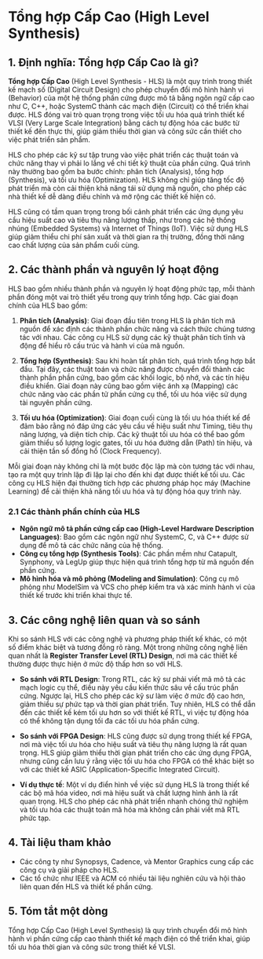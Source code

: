 # Tổng hợp Cấp Cao (High Level Synthesis)

## 1. Định nghĩa: **Tổng hợp Cấp Cao** là gì?
**Tổng hợp Cấp Cao** (High Level Synthesis - HLS) là một quy trình trong thiết kế mạch số (Digital Circuit Design) cho phép chuyển đổi mô hình hành vi (Behavior) của một hệ thống phần cứng được mô tả bằng ngôn ngữ cấp cao như C, C++, hoặc SystemC thành các mạch điện (Circuit) có thể triển khai được. HLS đóng vai trò quan trọng trong việc tối ưu hóa quá trình thiết kế VLSI (Very Large Scale Integration) bằng cách tự động hóa các bước từ thiết kế đến thực thi, giúp giảm thiểu thời gian và công sức cần thiết cho việc phát triển sản phẩm.

HLS cho phép các kỹ sư tập trung vào việc phát triển các thuật toán và chức năng thay vì phải lo lắng về chi tiết kỹ thuật của phần cứng. Quá trình này thường bao gồm ba bước chính: phân tích (Analysis), tổng hợp (Synthesis), và tối ưu hóa (Optimization). HLS không chỉ giúp tăng tốc độ phát triển mà còn cải thiện khả năng tái sử dụng mã nguồn, cho phép các nhà thiết kế dễ dàng điều chỉnh và mở rộng các thiết kế hiện có.

HLS cũng có tầm quan trọng trong bối cảnh phát triển các ứng dụng yêu cầu hiệu suất cao và tiêu thụ năng lượng thấp, như trong các hệ thống nhúng (Embedded Systems) và Internet of Things (IoT). Việc sử dụng HLS giúp giảm thiểu chi phí sản xuất và thời gian ra thị trường, đồng thời nâng cao chất lượng của sản phẩm cuối cùng.

## 2. Các thành phần và nguyên lý hoạt động
HLS bao gồm nhiều thành phần và nguyên lý hoạt động phức tạp, mỗi thành phần đóng một vai trò thiết yếu trong quy trình tổng hợp. Các giai đoạn chính của HLS bao gồm:

1. **Phân tích (Analysis)**: Giai đoạn đầu tiên trong HLS là phân tích mã nguồn để xác định các thành phần chức năng và cách thức chúng tương tác với nhau. Các công cụ HLS sử dụng các kỹ thuật phân tích tĩnh và động để hiểu rõ cấu trúc và hành vi của mã nguồn.

2. **Tổng hợp (Synthesis)**: Sau khi hoàn tất phân tích, quá trình tổng hợp bắt đầu. Tại đây, các thuật toán và chức năng được chuyển đổi thành các thành phần phần cứng, bao gồm các khối logic, bộ nhớ, và các tín hiệu điều khiển. Giai đoạn này cũng bao gồm việc ánh xạ (Mapping) các chức năng vào các phần tử phần cứng cụ thể, tối ưu hóa việc sử dụng tài nguyên phần cứng.

3. **Tối ưu hóa (Optimization)**: Giai đoạn cuối cùng là tối ưu hóa thiết kế để đảm bảo rằng nó đáp ứng các yêu cầu về hiệu suất như Timing, tiêu thụ năng lượng, và diện tích chip. Các kỹ thuật tối ưu hóa có thể bao gồm giảm thiểu số lượng logic gates, tối ưu hóa đường dẫn (Path) tín hiệu, và cải thiện tần số đồng hồ (Clock Frequency).

Mỗi giai đoạn này không chỉ là một bước độc lập mà còn tương tác với nhau, tạo ra một quy trình lặp đi lặp lại cho đến khi đạt được thiết kế tối ưu. Các công cụ HLS hiện đại thường tích hợp các phương pháp học máy (Machine Learning) để cải thiện khả năng tối ưu hóa và tự động hóa quy trình này.

### 2.1 Các thành phần chính của HLS
- **Ngôn ngữ mô tả phần cứng cấp cao (High-Level Hardware Description Languages)**: Bao gồm các ngôn ngữ như SystemC, C, và C++ được sử dụng để mô tả các chức năng của hệ thống.
- **Công cụ tổng hợp (Synthesis Tools)**: Các phần mềm như Catapult, Synphony, và LegUp giúp thực hiện quá trình tổng hợp từ mã nguồn đến phần cứng.
- **Mô hình hóa và mô phỏng (Modeling and Simulation)**: Công cụ mô phỏng như ModelSim và VCS cho phép kiểm tra và xác minh hành vi của thiết kế trước khi triển khai thực tế.

## 3. Các công nghệ liên quan và so sánh
Khi so sánh HLS với các công nghệ và phương pháp thiết kế khác, có một số điểm khác biệt và tương đồng rõ ràng. Một trong những công nghệ liên quan nhất là **Register Transfer Level (RTL) Design**, nơi mà các thiết kế thường được thực hiện ở mức độ thấp hơn so với HLS. 

- **So sánh với RTL Design**: Trong RTL, các kỹ sư phải viết mã mô tả các mạch logic cụ thể, điều này yêu cầu kiến thức sâu về cấu trúc phần cứng. Ngược lại, HLS cho phép các kỹ sư làm việc ở mức độ cao hơn, giảm thiểu sự phức tạp và thời gian phát triển. Tuy nhiên, HLS có thể dẫn đến các thiết kế kém tối ưu hơn so với thiết kế RTL, vì việc tự động hóa có thể không tận dụng tối đa các tối ưu hóa phần cứng.

- **So sánh với FPGA Design**: HLS cũng được sử dụng trong thiết kế FPGA, nơi mà việc tối ưu hóa cho hiệu suất và tiêu thụ năng lượng là rất quan trọng. HLS giúp giảm thiểu thời gian phát triển cho các ứng dụng FPGA, nhưng cũng cần lưu ý rằng việc tối ưu hóa cho FPGA có thể khác biệt so với các thiết kế ASIC (Application-Specific Integrated Circuit).

- **Ví dụ thực tế**: Một ví dụ điển hình về việc sử dụng HLS là trong thiết kế các bộ mã hóa video, nơi mà hiệu suất và chất lượng hình ảnh là rất quan trọng. HLS cho phép các nhà phát triển nhanh chóng thử nghiệm và tối ưu hóa các thuật toán mã hóa mà không cần phải viết mã RTL phức tạp.

## 4. Tài liệu tham khảo
- Các công ty như Synopsys, Cadence, và Mentor Graphics cung cấp các công cụ và giải pháp cho HLS.
- Các tổ chức như IEEE và ACM có nhiều tài liệu nghiên cứu và hội thảo liên quan đến HLS và thiết kế phần cứng.

## 5. Tóm tắt một dòng
Tổng hợp Cấp Cao (High Level Synthesis) là quy trình chuyển đổi mô hình hành vi phần cứng cấp cao thành thiết kế mạch điện có thể triển khai, giúp tối ưu hóa thời gian và công sức trong thiết kế VLSI.